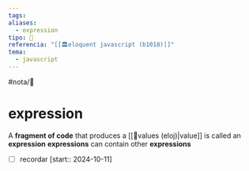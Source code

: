 ```yaml
---
tags: 
aliases:
  - expression
tipo: 📑
referencia: "[[🏛️eloquent javascript (b1018)]]"
tema:
  - javascript
---
```


#nota/📑

# expression 



A __fragment of code__ that produces a [[📑values (eloj)|value]] is called an __expression__
__expressions__ can contain other __expressions__





- [ ] recordar  [start:: 2024-10-11]
